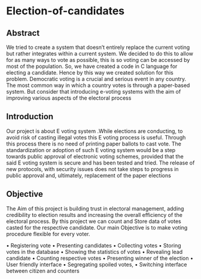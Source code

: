 # Election-of-candidates

## Abstract
We tried to create a system that doesn’t
entirely replace the current voting but rather
integrates within a current system. We
decided to do this to allow for as many ways
to vote as possible, this is so voting can be
accessed by most of the population. So, we
have created a code in C language for electing
a candidate. Hence by this way we created
solution for this problem. Democratic voting is
a crucial and serious event in any country. The
most common way in which a country votes is
through a paper-based system. But consider
that introducing e-voting systems with the
aim of improving various aspects of the
electoral process

## Introduction
Our project is about E voting system .While
elections are conducting, to avoid risk of
casting illegal votes this E voting process is
useful. Through this process there is no need
of printing paper ballots to cast vote.
The standardization or adoption of such E
voting system would be a step towards public
approval of electronic voting schemes,
provided that the said E voting system is
secure and has been tested and tried. The
release of new protocols, with security issues
does not take steps to progress in public
approval and, ultimately, replacement of the
paper elections

## Objective
The Aim of this project is building trust in electoral 
management, adding credibility to election results 
and increasing the overall efficiency of the 
electoral process. By this project we can count and
Store data of votes casted for the respective 
candidate. Our main Objective is to make voting 
procedure flexible for every voter.

• Registering vote
• Presenting candidates
• Collecting votes
• Storing votes in the database
• Showing the statistics of votes
• Revealing lead candidate
• Counting respective votes
• Presenting winner of the election
• User friendly interface
• Segregating spoiled votes,
• Switching interface between
citizen and counters



